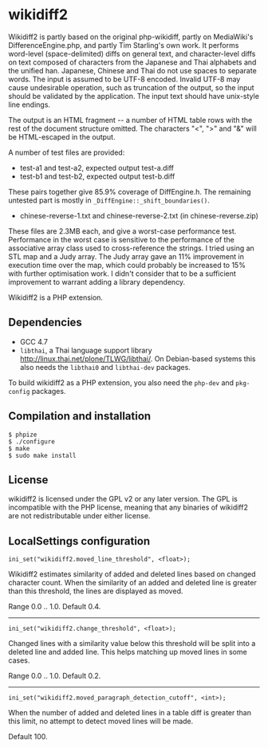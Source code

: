 # wikidiff2

Wikidiff2 is partly based on the original php-wikidiff, partly on MediaWiki's DifferenceEngine.php, and partly Tim Starling's own work. It performs word-level (space-delimited) diffs on general text, and character-level diffs on text composed of characters from the Japanese and Thai alphabets and the unified han. Japanese, Chinese and Thai do not use spaces to separate words. The input is assumed to be UTF-8 encoded. Invalid UTF-8 may cause undesirable operation, such as truncation of the output, so the input should be validated by the application. The input text should have unix-style line endings.

The output is an HTML fragment -- a number of HTML table rows with the rest of the document structure omitted. The characters "<", ">" and "&" will be HTML-escaped in the output.

A number of test files are provided:

* test-a1 and test-a2, expected output test-a.diff
* test-b1 and test-b2, expected output test-b.diff

These pairs together give 85.9% coverage of DiffEngine.h. The remaining untested part is mostly in `_DiffEngine::_shift_boundaries()`.

* chinese-reverse-1.txt and chinese-reverse-2.txt (in chinese-reverse.zip)

These files are 2.3MB each, and give a worst-case performance test. Performance in the worst case is sensitive to the performance of the associative array class used to cross-reference the strings. I tried using an STL map and a Judy array. The Judy array gave an 11% improvement in execution time over the map, which could probably be increased to 15% with further optimisation work. I didn't consider that to be a sufficient improvement to warrant adding a library dependency.

Wikidiff2 is a PHP extension.

## Dependencies

* GCC 4.7
* `libthai`, a Thai language support library <http://linux.thai.net/plone/TLWG/libthai/>. On Debian-based systems this also needs the `libthai0` and `libthai-dev` packages.

To build wikidiff2 as a PHP extension, you also need the `php-dev` and `pkg-config` packages.


## Compilation and installation

```
$ phpize
$ ./configure
$ make
$ sudo make install
```

## License
wikidiff2 is licensed under the GPL v2 or any later version. The GPL is incompatible
with the PHP license, meaning that any binaries of wikidiff2 are not redistributable
under either license.

## LocalSettings configuration

```
ini_set("wikidiff2.moved_line_threshold", <float>);
```

Wikidiff2 estimates similarity of added and deleted lines based on changed character count. When the similarity of an added and deleted line is greater than this threshold, the lines are displayed as moved.

Range 0.0 .. 1.0. Default 0.4.

-------

```
ini_set("wikidiff2.change_threshold", <float>);
```

Changed lines with a similarity value below this threshold will be split into a deleted line and added line. This helps matching up moved lines in some cases.

Range 0.0 .. 1.0. Default 0.2.

-------

```
ini_set("wikidiff2.moved_paragraph_detection_cutoff", <int>);
```

When the number of added and deleted lines in a table diff is greater than this limit, no attempt to detect moved lines will be made.

Default 100.
